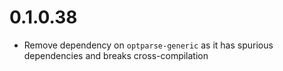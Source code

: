 # 0.1.0.38
  
  * Remove dependency on `optparse-generic` as it has spurious dependencies and
    breaks cross-compilation
